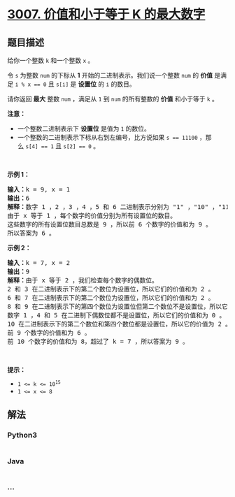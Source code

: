 # [3007. 价值和小于等于 K 的最大数字](https://leetcode.cn/problems/maximum-number-that-sum-of-the-prices-is-less-than-or-equal-to-k)

## 题目描述

<!-- 这里写题目描述 -->

<p>给你一个整数&nbsp;<code>k</code>&nbsp;和一个整数&nbsp;<code>x</code>&nbsp;。</p>

<p>令 <code>s</code>&nbsp;为整数&nbsp;<code>num</code>&nbsp;的下标从 <strong>1</strong>&nbsp;开始的二进制表示。我们说一个整数&nbsp;<code>num</code>&nbsp;的 <strong>价值</strong>&nbsp;是满足&nbsp;<code>i % x == 0</code> 且&nbsp;<code><font face="monospace">s[i]</font></code>&nbsp;是 <strong>设置位</strong>&nbsp;的 <code>i</code>&nbsp;的数目。</p>

<p>请你返回<strong>&nbsp;最大</strong>&nbsp;整数<em>&nbsp;</em><code>num</code>&nbsp;，满足从 <code>1</code>&nbsp;到 <code>num</code>&nbsp;的所有整数的 <strong>价值</strong>&nbsp;和小于等于 <code>k</code>&nbsp;。</p>

<p><b>注意：</b></p>

<ul>
	<li>一个整数二进制表示下 <strong>设置位</strong>&nbsp;是值为 <code>1</code>&nbsp;的数位。</li>
	<li>一个整数的二进制表示下标从右到左编号，比方说如果&nbsp;<code>s == 11100</code>&nbsp;，那么&nbsp;<code>s[4] == 1</code> 且&nbsp;<code>s[2] == 0</code>&nbsp;。</li>
</ul>

<p>&nbsp;</p>

<p><strong class="example">示例 1：</strong></p>

<pre>
<b>输入：</b>k = 9, x = 1
<b>输出：</b>6
<b>解释：</b>数字 1 ，2 ，3 ，4 ，5 和 6 二进制表示分别为 "1" ，"10" ，"11" ，"100" ，"101" 和 "110" 。
由于 x 等于 1 ，每个数字的价值分别为所有设置位的数目。
这些数字的所有设置位数目总数是 9 ，所以前 6 个数字的价值和为 9 。
所以答案为 6 。</pre>

<p><strong class="example">示例 2：</strong></p>

<pre>
<b>输入：</b>k = 7, x = 2
<b>输出：</b>9
<b>解释：</b>由于 x 等于 2 ，我们检查每个数字的偶数位。
2 和 3 在二进制表示下的第二个数位为设置位，所以它们的价值和为 2 。
6 和 7 在二进制表示下的第二个数位为设置位，所以它们的价值和为 2 。
8 和 9 在二进制表示下的第四个数位为设置位但第二个数位不是设置位，所以它们的价值和为 2 。
数字 1 ，4 和 5 在二进制下偶数位都不是设置位，所以它们的价值和为 0 。
10 在二进制表示下的第二个数位和第四个数位都是设置位，所以它的价值为 2 。
前 9 个数字的价值和为 6 。
前 10 个数字的价值和为 8，超过了 k = 7 ，所以答案为 9 。</pre>

<p>&nbsp;</p>

<p><strong>提示：</strong></p>

<ul>
	<li><code>1 &lt;= k &lt;= 10<sup>15</sup></code></li>
	<li><code>1 &lt;= x &lt;= 8</code></li>
</ul>


## 解法

<!-- 这里可写通用的实现逻辑 -->

<!-- tabs:start -->

### **Python3**

<!-- 这里可写当前语言的特殊实现逻辑 -->

```python

```

### **Java**

<!-- 这里可写当前语言的特殊实现逻辑 -->

```java

```

### **...**

```

```

<!-- tabs:end -->
